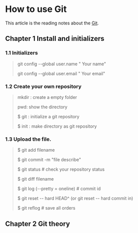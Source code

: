 # How to use Git

This article is the reading notes about the [Git](https://www.liaoxuefeng.com/wiki/0013739516305929606dd18361248578c67b8067c8c017b000).

## Chapter 1  Install and initializers

### 1.1 Initializers

> git config --global user.name " Your name"
>
> git config --global user.email " Your email"

### 1.2 Create your own repository 

> mkdir : create a empty folder
>
> pwd: show the directory
>
> $ git : initialize a git repository
>
> $ init : make directory as git repository

### 1.3 Upload the file.

> $ git add filename
>
> $ git commit -m "file describe"
>
> $ git status   # check your repository status
>
> $ git diff filename
>
> $ git log (--pretty = oneline)  # commit id
>
> $ git reset -- hard HEAD^ (or git reset -- hard commit in)
>
> $ git reflog # save all orders

## Chapter 2 Git theory









